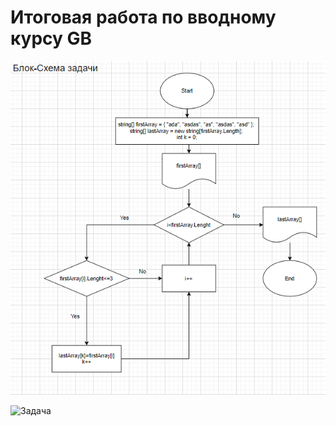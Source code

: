 # Итоговая работа по вводному курсу GB
![Блок-Схема](%D0%91%D0%BB%D0%BE%D0%BA-%D1%81%D1%85%D0%B5%D0%BC%D0%B0.png)

![Задача](Program.cs)